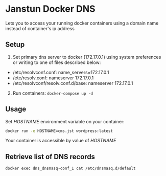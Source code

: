 # Janstun Docker DNS
Lets you to access your running docker containers using a domain name instead of container's ip address

## Setup
1. Set primary dns server to docker (172.17.0.1) using system preferences or writing to one of files described below:
  * /etc/resolvconf.conf: name_servers=172.17.0.1
  * /etc/resolv.conf: nameserver 172.17.0.1
  * /etc/resolvconf/resolv.conf.d/base: nameserver 172.17.0.1
2. Run containers: ```docker-compose up -d```

## Usage
Set *HOSTNAME* environment variable on your container:
```bash
docker run -e HOSTNAME=cms.jst wordpress:latest
```
Your container is accessible by value of *HOSTNAME*

## Retrieve list of DNS records
```bash
docker exec dns_dnsmasq-conf_1 cat /etc/dnsmasq.d/default
```
